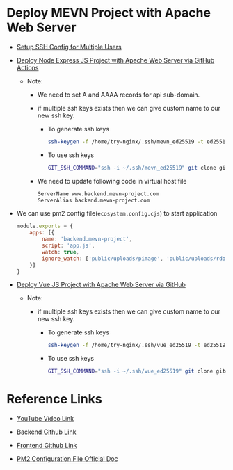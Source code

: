 # Deploy MEVN Project with Apache Web Server

- [Setup SSH Config for Multiple Users](https://github.com/satyam-seth-learnings/devops-learning/blob/main/61.setup-ssh-config-for-multiple-users.md)

- [Deploy Node Express JS Project with Apache Web Server via GitHub Actions](https://github.com/satyam-seth-learnings/devops-learning/tree/main/47.deploy-node-express-js-project-with-apache-web-server-via-github-actions)

    - Note:

        - We need to set A and AAAA records for api sub-domain.

        - if multiple ssh keys exists then we can give custom name to our new ssh key.

            - To generate ssh keys

                ```sh
                ssh-keygen -f /home/try-nginx/.ssh/mevn_ed25519 -t ed25519 -C "mevngithub"
                ```

            - To use ssh keys

                ```sh
                GIT_SSH_COMMAND="ssh -i ~/.ssh/mevn_ed25519" git clone git@github.com:satyam-seth-learnings/deploy-mevn-project-with-apache-web-server-deploy.git
                ```

         - We need to update following code in virtual host file

            ```xml
            ServerName www.backend.mevn-project.com
            ServerAlias backend.mevn-project.com 
            ```

- We can use pm2 config file(`ecosystem.config.cjs`) to start application

    ```cjs
    module.exports = {
        apps: [{
            name: 'backend.mevn-project',
            script: 'app.js',
            watch: true,
            ignore_watch: ['public/uploads/pimage', 'public/uploads/rdoc']
        }]
    }
    ```

- [Deploy Vue JS Project with Apache Web Server via GitHub](https://github.com/satyam-seth-learnings/devops-learning/tree/main/51.deploy-vue-js-project-with-apache-web-server-via-github)

    - Note:

        - if multiple ssh keys exists then we can give custom name to our new ssh key.

            - To generate ssh keys

                ```sh
                ssh-keygen -f /home/try-nginx/.ssh/vue_ed25519 -t ed25519 -C "vuegithub"
                ```

            - To use ssh keys

                ```sh
                GIT_SSH_COMMAND="ssh -i ~/.ssh/vue_ed25519" git clone git@github.com:satyam-seth-learnings/deploy-mevn-project-with-apache-web-server-deploy.git
                ```

# Reference Links

- [YouTube Video Link](https://youtu.be/Rx_TM-_j1Co?si=lrCLErFmvtVTsecr)

- [Backend Github Link](https://github.com/geekyshow1/GeekyShowsNotes/blob/main/Deploy_NodeExpress_Apache.md)

- [Frontend Github Link](https://github.com/geekyshow1/GeekyShowsNotes/blob/main/Deploy_React_Vue_Next_Nuxt_Apache_Github.md)

- [PM2 Configuration File Official Doc](https://pm2.keymetrics.io/docs/usage/application-declaration/)
